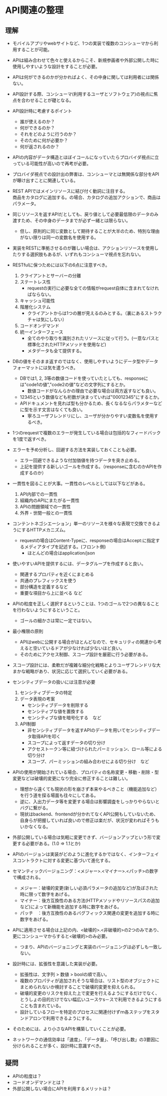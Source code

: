 # API関連の整理

## 理解

- モバイルアプリやwebサイトなど、1つの実装で複数のコンシューマから利用することが可能。

- APIは組み合わせて色々と使えるからこそ、新規参画者や外部公開した時に使用しやすいような設計をすることが必要。

- APIは何ができるのかが分かればよく、その中身に関しては利用者には関係ない。

- API設計する際、コンシューマ(利用するユーザとソフトウェア)の視点に焦点を合わせることが礎となる。

- API設計時に考慮するポイント
    - 誰が使えるのか？
    - 何ができるのか？
    - それをどのように行うのか？
    - そのために何が必要か？
    - 何が返されるのか？

- APIの内容がデータ構造とほぼイコールになっていたらプロバイダ視点に立っている可能性が高いので再考が必要。

- プロバイダ視点での設計出の弊害は、コンシューマとは無関係な部分をAPIが曝け出すことに関連している。

- REST APIではメインリソースに結び付く動詞に注目する。<br>商品をカタログに追加する。の場合、カタログの追加アクションで、商品はパラメータ。

- 同じリソースを返すAPIだとしても、戻り値として必要最低限のデータのみ渡すため、その中身のデータまでが必ず一緒とは限らない。
    - 但し、原則的に同じ変数として期待することが大半のため、特別な理由がない限りは同一の変数名を使用する。

- 実装をRESTに準拠させるのが難しい場合は、アクションリソースを使用したりする選択肢もあるが、いずれもコンシューマ視点を忘れない。

- RESTfulに保つためには以下の6点に注意すべき。
    1. クライアントとサーバーの分離
    2. ステートレス性
        - requestの実行に必要な全ての情報がrequest自体に含まれてなければならない。
    3. キャッシュ可能性
    4. 階層化システム
        - クライアントからは1つの層が見えるのみとする。（裏にあるストラクチャは気にしない）
    5. コードオンデマンド
    6. 統一インターフェース
        - 全てのやり取りを識別されたリソースに従って行う。(一意なパスと標準化されたHTTPメソッドを使用など) 
        - メタデータも全て提供する。

- DBの値をそのまま返すのではなく、使用しやすいようにデータ型やデータフォーマットには気を遣うべき。
    - DBでは1, 2, 3等の数値コードを使っていたとしても、responseには"code1の値","code2の値"などの文字列にするとか。
        - 数値コードがなんらかの理由で必要な場合は両方返すなども良い。
    - 12345という数値なども桁数が決まっていれば"00012345"にするとか。
    - APIドキュメントを見れば型も分かるため、長くなるならパラメターなどに型を示す文言はなくても良い。
        - 寧ろユーザフレンドリにし、ユーザが分かりやすい変数名を使用するべき。

- 1つのrequestで複数のエラーが発生している場合は包括的なフィードバックを1度で返すべき。

- エラーを予め分析し、回避する方法を実装しておくことも必要。
    - エラー回避できるような付加価値を持つデータを突き止める。
    - 上記を提供する新しいゴールを作成する。（responseに含むのかAPIを作成するのか）

- 一貫性を図ることが大事。一貫性のレベルとしては以下などがある。
    1. API内部での一貫性
    2. 組織内のAPIにまたがる一貫性
    3. APIの問題領域での一貫性
    4. 外界・世間一般との一貫性

- コンテントネゴシエーション」単一のリソースを様々な表現で交換できるようにするHTTPメカニズム。
    - requestの場合はContent-Typeに、responseの場合はAccept:に指定するメディアタイプを記述する。(フロント側)
        - ほとんどの場合はapplication/json

- 使いやすいAPIを提供するには、データグループを作成すると良い。
    - 関連するプロパティを近くにまとめる
    - 共通のプレフィックスを使う
    - 部分構造を定義するなど
    - 重要な項目から上に並べる
など

- APIの粒度を正しく選択するということは、1つのゴールで2つの異なることを行わないようにするということ。
    - ゴールの細かさは常に一定ではない。

- 最小権限の原則
    - APIはwebに公開する場合がほとんどなので、セキュリティの関連から考えると空いているドアが少なければ少ないほど良い。
    - そのためにアクセス制御、スコープ設計を厳密に行う必要がある。

- スコープ設計には、柔軟だが複雑な細分化戦略とよりユーザフレンドリな大まかな戦略があり、状況に応じて選択していく必要がある。

- センシティブデータの扱いには注意が必要
    1. センシティブデータの特定
    2. データ表現の考案
        - センシティブデータを削除する
        - センシティブな値を置換する
        - センシティブな値を暗号化する　など
    3. API制御
        - 非センシティブデータを返すAPIのデータを用いてセンシティブデータ取得APIを叩く
        - スコープによって返すデータの切り分け
        - アクセストークン等に紐づけられたパーミッション、ロール等による切り分け
        - スコープ、パーミッションの組み合わせによる切り分け　など

- APIの使用が開始されている場合、プロパティの名称変更・移動・削除・型変更などは破壊的変更になり完全に修正することは難しい。
    - 理想から遠くても現状の形を崩さず本来やるべきこと（機能追加など）を行う道を探る場面も往々にしてある。
    - 逆に、入出力データ等を変更する場合は影響調査をしっかりやらないとバグに繋がる。
    - 現状はbackend、frontendが分かれてなくAPI公開もしていないため、自身らが把握していれば良いので修正は楽だが、状況が変わればそうもいかなくなる。

- 外部公開している場合は気軽に変更できず、バージョンアップという形で変更する必要がある。(1.0 ⇒ 1.1とか)
- APIのバージョンは実装がどのように進化するかではなく、インターフェイスコントラクトに対する変更に基づいて進化する。

- セマンティックバージョニング：<メジャー>.<マイナー>.<パッチ>の数字で構成される。
    - メジャー：破壊的変更(新しい必須パラメータの追加など)が及ぼされた時に限って数字をあげる。
    - マイナー：後方互換性のある方法(HTTPメソッドやリソースパスの追加など)によって新機能を追加する時に数字をあげる。
    - パッチ　：後方互換性のあるバグフィックス関連の変更を追加する時に数字をあげる。

- APIに適用させる場合は上記の内、<破壊的>.<非破壊的>の2つのみであり、更にコンシューマからすると<破壊的>のみ必要。
    - つまり、APIのバージョニングと実装のバージョニングは必ずしも一致しない。

- 設計時には、拡張性を意識した実装が必要。
    - 拡張性は、文字列 > 数値 > boolの順で高い。
    - 複数のプロパティが追加されそうな場合は、リスト型のオブジェクトにまとめられないか検討することで破壊的変更を抑えられる。
    - 破壊的変更のリスクを抑えた上で変更を行えるようにするだけでなく、とうしょの目的だけでない幅広いユースケs－スで利用できるようにすることも含まれている。
    - 設計しているフローを特定のプロセスに関連付けずｍ各ステップをスタンドアロンで利用できるようにする。
- そのためには、より小さなAPIを構築していくことが必要。

- ネットワークの通信効率は「速度」、「データ量」、「呼び出し数」の3要因に分けられることが多く、設計時に意識すべき。

## 疑問
- APIの粒度は？
- コードオンデマンドとは？
- 外部公開しない場合にAPIを利用するメリットは？